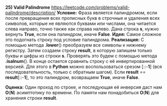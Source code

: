 **25) Valid Palindrome**
https://leetcode.com/problems/valid-palindrome/description/
**Условие:**
Фраза является палиндромом, если после превращения всех прописных букв в строчные и удаления всех символов, которые не являются буквами или числами, она читается слева направо, точно также как справа налево. Дана строка **s**, нужно вернуть **True**, если она палиндром, иначе **False**.
**Идея:**
Самое сложное это подогнать строку под условие палиндрома.
**Реализация:**
    С помощью метода .**lower**() преобразуем все символы к нижнему регистру. Затем создаем строку **result**, в которую запишем только буквы и цифры из строки **s**. Проверять это будем с помощью метода .**isalnum**(). В конце остается сравнить строку с её инвертированной версией. Для этого в **Python** можно воспользоваться срезом [::-**1**] (вся последовательность, только с обратным шагом). Если **result** == **result**[::-**1**], то это палиндром, возвращаем **True**, иначе **False**.

**Оценка:**
    Один проход по строке, и последующая её инверсия даст нам **O**(**N**) асимптотику по времени. По памяти нам понадобиться **O**(**N**) для хранения строки **result**.
